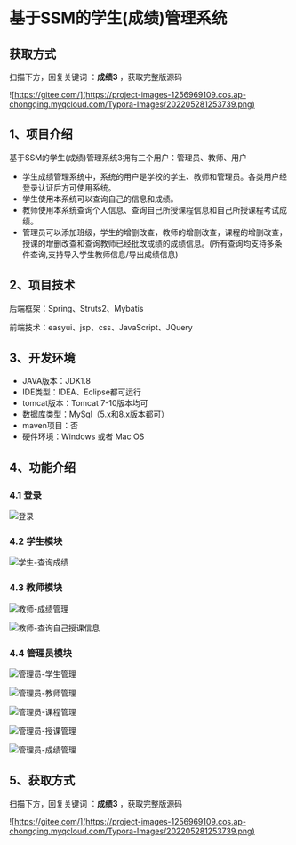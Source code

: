 # 基于SSM的学生(成绩)管理系统

## 获取方式

扫描下方，回复关键词  ：**成绩3** ，获取完整版源码

![https://gitee.com/](https://project-images-1256969109.cos.ap-chongqing.myqcloud.com/Typora-Images/202205281253739.png)

## 1、项目介绍

基于SSM的学生(成绩)管理系统3拥有三个用户：管理员、教师、用户

- 学生成绩管理系统中，系统的用户是学校的学生、教师和管理员。各类用户经登录认证后方可使用系统。
- 学生使用本系统可以查询自己的信息和成绩。
- 教师使用本系统查询个人信息、查询自己所授课程信息和自己所授课程考试成绩。
- 管理员可以添加班级，学生的增删改查，教师的增删改查，课程的增删改查，授课的增删改查和查询教师已经批改成绩的成绩信息。(所有查询均支持多条件查询,支持导入学生教师信息/导出成绩信息)   


## 2、项目技术

后端框架：Spring、Struts2、Mybatis

前端技术：easyui、jsp、css、JavaScript、JQuery

## 3、开发环境

- JAVA版本：JDK1.8
- IDE类型：IDEA、Eclipse都可运行
- tomcat版本：Tomcat 7-10版本均可
- 数据库类型：MySql（5.x和8.x版本都可） 
- maven项目：否
- 硬件环境：Windows 或者 Mac OS


## 4、功能介绍

### 4.1 登录

![登录](https://project-images-1256969109.cos.ap-chongqing.myqcloud.com/Typora-Images/202208121335330.jpg)

### 4.2 学生模块

![学生-查询成绩](https://project-images-1256969109.cos.ap-chongqing.myqcloud.com/Typora-Images/202208121335608.jpg)

### 4.3 教师模块

![教师-成绩管理](https://project-images-1256969109.cos.ap-chongqing.myqcloud.com/Typora-Images/202208121335826.jpg)

![教师-查询自己授课信息](https://project-images-1256969109.cos.ap-chongqing.myqcloud.com/Typora-Images/202208121335670.jpg)

### 4.4 管理员模块

![管理员-学生管理](https://project-images-1256969109.cos.ap-chongqing.myqcloud.com/Typora-Images/202208121335120.jpg)

![管理员-教师管理](https://project-images-1256969109.cos.ap-chongqing.myqcloud.com/Typora-Images/202208121335860.jpg)

![管理员-课程管理](https://project-images-1256969109.cos.ap-chongqing.myqcloud.com/Typora-Images/202208121335100.jpg)

![管理员-授课管理](https://project-images-1256969109.cos.ap-chongqing.myqcloud.com/Typora-Images/202208121335178.jpg)

![管理员-成绩管理](https://project-images-1256969109.cos.ap-chongqing.myqcloud.com/Typora-Images/202208121335756.jpg)

## 5、获取方式

扫描下方，回复关键词  ：**成绩3** ，获取完整版源码



![https://gitee.com/](https://project-images-1256969109.cos.ap-chongqing.myqcloud.com/Typora-Images/202205281253739.png)

